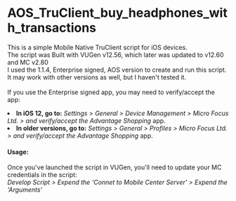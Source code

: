 # AOS_TruClient_buy_headphones_with_transactions

This is a simple Mobile Native TruClient script for iOS devices.<br>
The script was Built with VUGen v12.56, which later was updated to v12.60 and MC v2.80<br>
I used the 1.1.4, Enterprise signed, AOS version to create and run this script. It may work with other versions as well, but I haven't tested it.<br>
<br>
If you use the Enterprise signed app, you may need to verify/accept the app:<br>
<li><b>In iOS 12, go to:</b> <i>Settings > General > Device Management > Micro Focus Ltd. > and verify/accept the Advantage Shopping</i> app.<br>
<li><b>In older versions, go to:</b> <i>Settings > General > Profiles > Micro Focus Ltd. > and verify/accept the Advantage Shopping</i> app.<br>


#### Usage:
Once you've launched the script in VUGen, you'll need to update your MC credentials in the script:<br>
<i>Develop Script \> Expend the 'Connet to Mobile Center Server' \> Expend the 'Arguments'</i>
